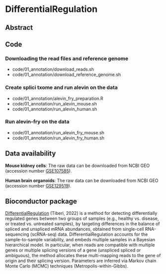 # DifferentialRegulation

## Abstract

## Code

### Downloading the read files and reference genome

-   code/01_annotation/download_reads.sh
-   code/01_annotation/download_reference_genome.sh

### Create splici txome and run alevin on the data

-   code/01_annotation/alevin_fry_preparation.R
-   code/01_annotation/run_alevin_mouse.sh
-   code/01_annotation/run_alevin_human.sh

### Run alevin-fry on the data

-   code/01_annotation/run_alevin_fry_mouse.sh
-   code/01_annotation/run_alevin_fry_human.sh

## Data availability

**Mouse kidney cells**: The raw data can be downloaded from NCBI GEO (accession number [GSE107585](https://www.ncbi.nlm.nih.gov/geo/query/acc.cgi?acc=GSE107585)).

**Human brain organoids**: The raw data can be downloaded from NCBI GEO (accession number [GSE129519](https://www.ncbi.nlm.nih.gov/geo/query/acc.cgi?acc=GSE129519)).

## Bioconductor package

[DifferentialRegulation](https://bioconductor.org/packages/release/bioc/html/DifferentialRegulation.html) (Tiberi, 2022) is a method for detecting differentially regulated genes between two groups of samples (e.g., healthy vs. disease, or treated vs. untreated samples), by targeting differences in the balance of spliced and unspliced mRNA abundances, obtained from single-cell RNA-sequencing (scRNA-seq) data. DifferentialRegulation accounts for the sample-to-sample variability, and embeds multiple samples in a Bayesian hierarchical model. In particular, when reads are compatible with multiple genes or multiple splicing versions of a gene (unspliced spliced or ambiguous), the method allocates these multi-mapping reads to the gene of origin and their splicing version. Parameters are inferred via Markov chain Monte Carlo (MCMC) techniques (Metropolis-within-Gibbs).
